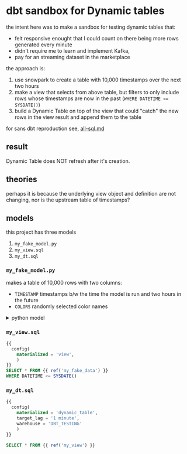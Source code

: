 
# dbt sandbox for Dynamic tables

the intent here was to make a sandbox for testing dynamic tables that:
- felt responsive enought that I could count on there being more rows generated every minute
- didn't require me to learn and implement Kafka,
- pay for an streaming dataset in the marketplace

the approach is:

1. use snowpark to create a table with 10,000 timestamps over the next two hours
2. make a view that selects from above table, but filters to only include rows whose timestamps are now in the past (`WHERE DATETIME <= SYSDATE()`)
3. build a Dynamic Table on top of the view that could "catch" the new rows in the view result and append them to the table

for sans dbt reproduction see, [all-sql.md]()

## result

Dynamic Table does NOT refresh after it's creation.

## theories

perhaps it is because the underlying view object and definition are not changing, nor is the upstream table of timestamps?

## models


this project has three models

1. `my_fake_model.py`
2. `my_view.sql`
3. `my_dt.sql`

### `my_fake_model.py`

makes a table of 10,000 rows with two columns:

- `TIMESTAMP` timestamps b/w the time the model is run and two hours in the future
- `COLORS` randomly selected color names



<details>
<summary>python model</summary>

```py
import pandas as pd
from faker import Faker
import pytz

def get_future_timestamp(fkr_inst, interval, timezone):
    return fkr_inst.future_datetime(
        end_date=interval,
        tzinfo=timezone
        )

def model(dbt, session):
    dbt.config(
        materialized = "table",
        packages = ["faker", "pandas"]
    )
    fake = Faker()
    tz_pdt = pytz.timezone('America/Los_Angeles')


    df = (
        pd.DataFrame(
            [get_future_timestamp(fake, "+2h", tz_pdt) for _ in range(10000)],
            columns=['DATETIME']
        )
        .assign(
            COLOR= lambda df_: [fake.color_name() for i in range(len(df_))]
        )
        .sort_values('DATETIME')
        .reset_index(drop=True)
    )

    return df
```

</details>

### `my_view.sql`

```sql
{{
  config(
    materialized = 'view',
    )
}}
SELECT * FROM {{ ref('my_fake_data') }}
WHERE DATETIME <= SYSDATE()
```


### `my_dt.sql`

```sql
{{
  config(
    materialized = 'dynamic_table',
    target_lag = '1 minute',
    warehouse = 'DBT_TESTING'
    )
}}

SELECT * FROM {{ ref('my_view') }}
```